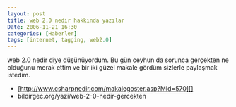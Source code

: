 ```yaml
---
layout: post
title: web 2.0 nedir hakkında yazılar
Date: 2006-11-21 16:30
categories: [Haberler]
tags: [internet, tagging, web2.0]
---
```


web 2.0 nedir diye düşünüyordum. Bu gün ceyhun da sorunca gerçekten ne
olduğunu merak ettim ve bir iki güzel makale gördüm sizlerle paylaşmak
istedim.

-   [http://www.csharpnedir.com/makalegoster.asp?MId=570][]
-   bildirgec.org/yazi/web-2-0-nedir-gercekten


  [http://www.csharpnedir.com/makalegoster.asp?MId=570]: http://www.csharpnedir.com/makalegoster.asp?MId=570

